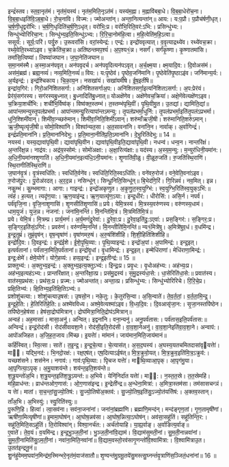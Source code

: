 

  
इन्द्रं॑स्तव। स्त॒वा॒नृत॑मं। नृत॑मं॒यस्य॑। नृत॑म॒मिति॒नृऽत॑मं। यस्य॑म॒ह्ना। म॒ह्नावि॑बबा॒धे। वि॒ब॒बा॒धेरो॑च॒ना। वि॒ब॒बा॒धइति॑वि॒ऽब॒बा॒धे। रो॒च॒नावि। विज्म:। ज्मोअन्ता॑न्। अन्ता॒नित्यन्ता॑न्॥ आय:। य:प॒प्रौ। प॒प्रौच॑र्षणी॒धृत्। च॒र्ष॒णी॒धृ॒द्वरो॑भि:। च॒र्ष॒णि॒धृदिति॑च॒र्ष॒णि॒ऽधृत्। वरो॑भि॒:प्र। वरो॑भि॒रिति॒वर॑:ऽभि:। प्रसिन्धु॑भ्य:। सिन्धु॑भ्योरिरिचा॒न:। सिन्धु॑भ्य॒इति॒सिन्धु॑ऽभ्य:। रि॒रि॒चा॒नोम॑हि॒त्वा। म॒हि॒त्वेति॑म॒हि॒ऽत्वा॥  
ससूर्य॑:। सूर्य॒:परि॑। पर्यु॒रु। उ॒रूवरां॑सि। वरां॒स्येन्द्र॑:। एन्द्र॑:। इन्द्रो॑ववृत्यात्। व॒वृ॒त्याद्रथ्ये॑व। रथ्ये॑वच॒क्रा। रथ्ये॒वेति॒रथ्या॑ऽइव। च॒क्रेति॑च॒क्रा॥ अति॑ष्ठन्तमप॒श्यं॑। अ॒प॒श्य१॒॑न्न। नसर्गं॑। सर्गं॑कृ॒ष्णा। कृ॒ष्णातमांसि। तमां॑सि॒त्विष्या॑। त्विष्या॑जघान। ज॒घा॒नेति॑जघान॥  
स॒मा॒नम॑स्मै। अ॒स्मा॒अन॑पवृत्। अन॑पवृदर्च। अन॑पवृ॒दित्यन॑पऽवृत्। अ॒र्च॒क्ष्म॒या। क्ष्म॒यादि॒व:। दि॒वोअस॑मं। अस॑मं॒ब्रह्म॑। ब्रह्म॒नव्यं॑। नव्य॒मिति॒नव्यं॑॥ विय:। य:पृ॒ष्ठेव॑। पृ॒ष्ठेव॒जनि॑मानि। पृ॒ष्ठेवेति॑पृ॒ष्ठाऽइ॑व। जनि॑मान्य॒र्य:। अ॒र्यइन्द्र॑:। इन्द्र॑श्चिकाय। चि॒का॒य॒न। नसखा॑यं। सखा॑यमीषे। ई॒ष॒इती॑षॆ॥  
इन्द्रा॑य॒गिर॑:। गिरो॒अनि॑शितसर्गा:। अनि॑शितसर्गाअ॒प:। अनि॑शितसर्गा॒इत्यनि॑शितऽसर्गा:। अ॒प:प्रेर॑यं। प्रेर॑यं॒सग॑रस्य। सग॑रस्यबु॒ध्नात्। बु॒ध्नादिति॑बु॒ध्नात्॥ योअक्षे॑णेव। अक्षे॑णेवच॒क्रिया॑। अक्षे॒णॆवेत्यक्षे॑णऽइव। च॒क्रिया॒शची॑भि:। शची॑भि॒र्विष्व॑क्। विष्व॑क्त॒स्तम्भ॑। त॒स्तम्भ॑पृथि॒वीं। पृ॒थि॒वीमु॒त। उ॒तद्यां। द्यामिति॒द्यां॥  
आपा॑न्तमन्युस्तृ॒पल॑प्रभर्मा। आपा॑न्तमन्यु॒रित्यापा॑न्तऽमन्यु:। तृ॒पल॑प्रभर्मा॒धुनि॑:। तृ॒पल॑प्रभर्मा॒इति॑तृ॒पल॑ऽप्रभर्मा। धुनि॒श्शिमी॑वान्। शिमी॑वा॒न्च्छरु॑मान्। शिमी॑वा॒निति॒शिमी॑ऽवान्। शरु॑माँऋजी॒षी। शरु॑मानिति॒शरु॑ऽमान्। ऋ॒जी॒ष्यृत्यृ॑जी॒षी॥ सोमो॒विश्वा॑नि। विश्वा॑न्यत॒सा। अ॒त॒सावना॑नि। वना॑नि॒न। नार्वाक्। अ॒र्वागिन्द्रं॑। इन्द्रं॑प्रति॒माना॑नि। प्र॒ति॒माना॑निदेभु:। प्र॒ति॒माना॒नीति॑प्र॒ति॒ऽमाना॑नि। दे॒भु॒रिति॑देभु:॥ 14 ॥  
नयस्य॑। यस्य॒द्यावा॑पृथि॒वी। द्यावा॑पृथि॒वीन। द्यावा॑पृथि॒वीइति॒द्यावा॑पृथि॒वी। नधन्व॑। धन्व॒न। नान्तरि॑क्षं। अ॒न्तरि॑क्ष॒न्न। नाद्र॑य:। अद्र॑य॒स्सोम॑:। सोमो॑अक्षा:। अ॒क्षा॒रित्य॑क्षा:॥ यद॑स्य। अ॒स्य॒म॒न्यु:। म॒न्युर॑धिनी॒यमा॑न:। अ॒धि॒नी॒यमा॑नश्शृ॒णाति॑। अ॒धि॒नी॒यमा॑न॒इत्य॑धि॒ऽनी॒यमा॑न:। शृ॒णाति॑वी॒ळु। वी॒ळुरु॒जति॑। रु॒जति॑स्थि॒राणि॑। स्थि॒राणीति॑स्थि॒राणि॑॥  
ज॒घान॑वृ॒त्रं। वृ॒त्रंस्वधि॑ति:। स्वधि॑ति॒र्वने॑व। स्वधि॑ति॒रिति॒स्वऽधि॑ति:। वने॑वरु॒रोज॑। वने॒वेति॒वना॑ऽइव। रु॒रोज॑पु॒र:। पु॒रोअ॑रदत्। अ॒र॒द॒न्न। नसिन्धू॑न्। सिन्धू॒निति॒सिन्धू॑न्॥ बि॒भेद॑गि॒रिं। गि॒रिन्नवं॑। नव॒मित्। इन्न। नकु॒म्भं। कु॒म्भमागा:। आगा:। गाइन्द्र॑:। इन्द्रो॑अकृणुत। अ॒कृ॒णु॒त॒स्व॒युग्भि॑:। स्व॒युग्भि॒रिति॑स्व॒युक्ऽभि॑:॥  
त्वंह॑। ह॒त्यत्। त्यदृ॑ण॒या:। ऋ॒ण॒याइ॑न्द्र। ऋ॒ण॒यात्यृ॑ण॒ऽया:। इन्द्र॒धीर॑:। धीरोसि॑:। असि॒र्न। नपर्व॑। पर्व॑वृजि॒ना। वृ॒जि॒नाशृ॒णासि॑। शृ॒णसीति॑शृ॒णासि॑॥ प्रये। येमि॒त्रस्य॑। मि॒त्रस्य॒वरु॑णस्य। वरु॑णस्य॒धाम॑। धाम॒युजं॑। युज॒न्न। नजना॑:। जना॑मि॒नन्ति॑। मि॒नन्ति॑मि॒त्रं। मि॒त्रमिति॑मि॒त्रं॥  
प्रये। येमि॒त्रं। मि॒त्रम्प्र। प्रार्य॒मणं॑। अ॒र्य॒मणं॑दु॒रेवा॑:। दु॒रेवा॒:प्र। दु॒रेवा॒इति॑दु॒:ऽएवा॑:। प्रस॒ङ्गिर॑:। स॒ङ्गिर॒:प्र। स॒ङ्गिर॒इति॑सं॒ऽगिर॑:। प्रवरु॑णं। वरु॑णम्मि॒नन्ति॑। मि॒नन्तीति॑मि॒नन्ति॑॥ न्य१॒॑मित्रे॑षु। अ॒मित्रे॑षुव॒धं। व॒धमि॑न्द्र। इ॒न्द्र॒तुम्रं॑। तुम्रं॒वृष॑न्। वृष॒न्वृषा॑णं। वृषा॑णमरु॒षं। अ॒रु॒षंशि॑शीहि। शि॒शी॒हिति॑शिशीहि॥  
इन्द्रो॑दि॒व:। दि॒वइन्द्र॑:। इन्द्र॑ईशे। ई॒शे॒पृ॒थि॒व्या:। पृ॒थि॒व्याइन्द्र॑:। इन्द्रो॑अ॒पां। अ॒पामिन्द्र॑:। इन्द्र॒इत्। इत्पर्व॑तानां। पर्व॑ताना॒मिति॒पर्व॑तानां॥ इन्द्रो॑वृ॒धां। वृ॒धामिन्द्र॑:। इन्द्र॒इत्। इन्मेधि॑राणां। मेधि॑राणा॒मिन्द्र॑:। इन्द्र॒:क्षेमे॑। क्षेमे॒योगे॑। योगे॒हव्य॑:। हव्य॒इन्द्र॑:। इन्द्र॒इतीन्द्र॑:॥ 15 ॥  
प्राक्तुभ्य॑:। अ॒क्तुभ्य॒इन्द्र॑:। अ॒क्तुभ्य॒इत्य॒क्तुऽभ्य॑:। इिन्द्रः॒प्र। प्रवृ॒ध:। वृ॒धोअह॑भ्य:। अह॑भ्यः॒प्र। अह॑भ्य॒इत्यह॑ऽभ्य:। प्रान्तरि॑क्षात्। अ॒न्तरि॑क्षा॒त्प्र। प्रस॑मु॒द्रस्य॑। स॒मु॒द्रस्य॑धा॒से:। धा॒सेरिति॑धा॒से:॥ प्रवात॑स्य। वात॑स्य॒प्रथ॑स:। प्रथ॑स॒:प्र। प्रज्म:। ज्मोअन्ता॑त्। अन्ता॒त्प्र। प्रसिन्धु॑भ्य:। सिन्धु॑भ्योरिरिचे। रि॒रि॒चे॒प्र। प्रक्षि॒तिभ्य॑:। क्षि॒तिभ्य॒इति॑क्षि॒तिऽभ्य॑:॥  
प्रशोशु॑चत्या:। शोशु॑चत्याउ॒षस॑:। उ॒षसो॒न। नके॒तु:। के॒तुर॑सि॒न्वा। अ॒सि॒न्वाते॑। ते॒व॒र्त॒तां॒। व॒र्त॒ता॒मि॒न्द्र॒। इ॒न्द्र॒हे॒ति:। हे॒तिरिति॑हे॒ति:॥ अश्मे॑वविध्य। अश्मे॒वेत्यश्मा॑ऽइव। वि॒ध्य॒दि॒व:। दि॒वआसृ॑जा॒न:। सृ॒जा॒नस्तपि॑ष्ठेन। तपि॑ष्ठेन॒हेष॑सा। हेष॑सा॒द्रोघ॑मित्रान्। द्रोघ॑मित्रा॒निति॒द्रोघ॑ऽमित्रान्॥  
अन्वह॑। अह॒मासाः॑। मासा॒अनु॑। अन्वित्। इद्वना॑नि। वना॒न्यनु॑। अनु॒पर्व॑तास:। पर्व॑तास॒इति॒पर्व॑तास:॥ अन्विन्द्रं॑। इन्द्रं॒रोद॑सी। रोद॑सीवावशा॒ने। रोद॑सी॒इति॒रोद॑सी। वा॒व॒शा॒नेअनु॑। वा॒व॒शा॒नेइति॑वा॒व॒शा॒ने। अन्वाप॑:। आपो॑अजिहत। अ॒जि॒ह॒त॒जाय।मि॑च्छ। इ॒यत्तेा॑। मा॑मानं। जाय॑मान॒मिति॒जाय॑मानं॥  
कर्हि॑स्वित्। स्वि॒त्सा। साते॑। त॒इ॒न्द्र॒। इ॒न्द्र॒चे॒त्या। चे॒त्यास॑त्। अ॒स॒द॒घस्य॑। अ॒घस्य॒यतचमितदासा॑वृयत्तेा॑। मा्। यद्भि॒नद॑:। भि॒नदो॒रक्ष॑:। रक्ष॒एष॑त्। एष॒दित्याऽईष॑त्॥ मि॒त्र॒क्रुवो॒यत्। मि॒त्र॒क्रुव॒इति॑मि॒त्र॒ऽक्रुव॑:। यच्छश॑सने। शस॑नेन। नगाव॑:। गाव॑:पृथि॒व्या:। पृिचज यत्तेा॑। माथि॒व्याआ॒पृक्। आ॒पृग॑मु॒या। आ॒पृगित्या॒ऽपृक्। अ॒मु॒याशय॑न्ते। शय॑न्त॒इति॒शय॑न्ते॥  
श॒त्रू॒यन्तो॑अ॒भि। श॒त्रु॒यन्त॒इति॑श॒त्रु॒ऽयन्त॑:॥ अ॒भिये। येनि्॑निर्दा॑त यत्तेा॑। मा॑:। न॒स्त॒त॒स्रे। त॒त॒स्रेमहि॑। महि॒व्राध॑न्त:। व्राध॑न्तओग॒णास॑:। ओ॒ग॒णास॑इन्द्र। इ॒न्द्रेती॑न्द्र॥ अ॒न्धेना॒मित्रा॑:। अ॒मित्रा॒स्तम॑सा। तम॑सासचन्ञं। य त्तेा॑। मातां। स॒च॒न्तां॒सु॒ज्यो॒तिष॑:। सु॒ज्यो॒तिषो॑अ॒क्तव॑:। सु॒ज्यो॒तिष॒इति॑सु॒ऽज्यो॒त॑यत्तेिष॑:। अ॒क्तव॒स्तान्। ताँअ॒भि। अ॒भिस्यु॑:। स्यु॒रिति॑स्यु:॥  
पु॒रूणि॒हि। हित्वा॑। त्वा॒सव॑ना। सव॑ना॒जना॑नां। जना॑नां॒ब्रह्मा॑णि। ब्रह्मा॑णि॒मन्द॑न्। मन्द॑ङ्गृण॒तां। गृ॒ण॒तामृषी॑णां। ऋषी॑णा॒मित्यृषी॑णां॥ इ॒मामा॒घोष॑न्। आ॒घोष॒न्नव॑सा। आ॒घोष॒न्नित्या॒ऽघोष॑न्। अव॑सा॒सहू॑तिं। सहू॑तिन्ति॒र:। सहू॑ति॒मिति॒सऽहू॑तिं। ति॒रोविश्वा॑न्। विश्वा॒नर्च॑त:। अर्च॑तोयाहि। या॒ह्य॒र्वाङ्। अ॒र्वाङित्य॒र्वाङ्॥  
ए॒वाते॑। ते॒व॒यं। व॒यमि॑न्द्र। इ॒न्द्र॒भु॒ञ्ज॒ती॒नां। भु॒ञ्ज॒ती॒नांवि॒द्याम॑। वि॒द्याम॑सुमती॒नां। सु॒म॒ती॒नान्नवा॑नां। सु॒म॒ती॒नामिति॑सु॒ऽम॒ती॒नां। नवा॑ना॒मिति॒नवा॑नां॥ वि॒द्याम॒वस्तो॒रव॑सागृ॒णन्तो॑वि॒श्वामि॑त्रा:। वि॒श्वामि॑त्राउ॒त। उ॒तत॑इन्द्रनू॒नं॥  
शु॒नंहु॑वेमम॒घवा॑न॒मिन्द्र॑म॒स्मिन्भरे॒नृत॑मं॒वाज॑सातौ॥ शृ॒ण्वन्त॑मु॒ग्रमू॒तये॑सु॒मस्त्सु॒घ्नन्तं॑वृ॒त्राणि॑स॒ञ्जितं॒धना॑नां॥ 16 ॥  
